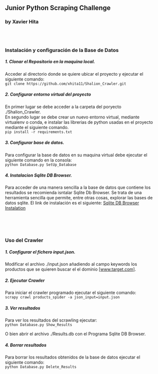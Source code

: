 ## Junior Python Scraping Challenge
### by Xavier Hita

<br/><br/>

### Instalación y configuración de la Base de Datos
   
##### 1. Clonar el Repositorio en la maquina local.
  Acceder al directorio donde se quiere ubicar el proyecto y ejecutar el siguiente comando:<br/>
  `git clone https://github.com/xhita11/Shalion_Crawler.git`
  
##### 2. Configurar entorno virtual del proyecto
  En primer lugar se debe acceder a la carpeta del poryecto ./Shalion_Crawler.<br/>
  En segundo lugar  se debe crear un nuevo entorno virtual, mediante virtualenv o conda, e instalar las librerias de python usadas en el proyecto mediante el siguiente comando.<br/>
  `pip install -r requirements.txt` 
  
##### 3. Configurar base de datos.
Para configurar la base de datos en su maquina virtual debe ejecutar el siguiente comando en la consola:<br/>
  `python Database.py SetUp_Database`
  
##### 4. Instalacion Sqlite DB Browser.
Para acceder de una manera sencilla a la base de datos que contiene los resultados se recomienda isntalar Sqlite Db Browser. Se trata de una herramienta sencilla que permite, entre otras cosas,  explorar las bases de datos sqlite. El link de instalación es el siguiente: [Sqlite DB Browser Instalation](https://sqlitebrowser.org/dl/)
 
<br/><br/><br/>

### Uso del Crawler

##### 1. Configurar el fichero input.json.
Modificar el archivo ./input.json añadiendo al campo keywords los productos que se quieren buscar el el dominio [www.target.com]. 

##### 2. Ejecutar Crawler
Para iniciar el crawler programado ejecutar el siguiente comando:<br/>
`scrapy crawl products_spider -a json_input=input.json` 
  
##### 3. Ver resultados
Para ver los resultados del scrawling ejecutar:<br/>
`python Database.py Show_Results`<br/>

O bien abrir el archivo ./Results.db con el Programa Sqlite DB Browser.
  
##### 4. Borrar resultados
Para borrar los resultados obtenidos de la base de datos ejecutar el siguiente comando:<br/>
`python Database.py Delete_Results`





